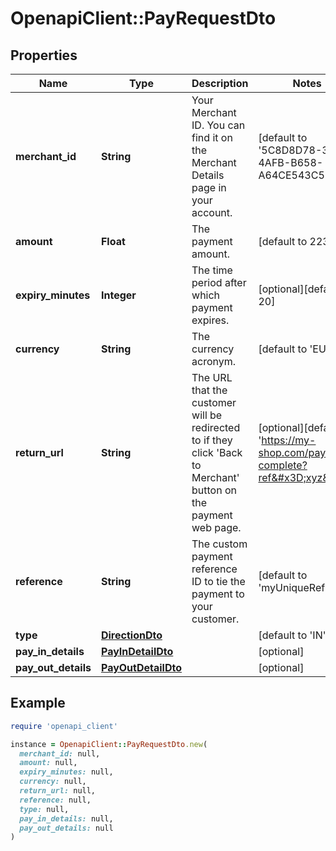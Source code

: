 # OpenapiClient::PayRequestDto

## Properties

| Name | Type | Description | Notes |
| ---- | ---- | ----------- | ----- |
| **merchant_id** | **String** | Your Merchant ID. You can find it on the Merchant Details page in your account. | [default to &#39;5C8D8D78-366A-4AFB-B658-A64CE543C5DB&#39;] |
| **amount** | **Float** | The payment amount. | [default to 223.05] |
| **expiry_minutes** | **Integer** | The time period after which payment expires. | [optional][default to 20] |
| **currency** | **String** | The currency acronym. | [default to &#39;EUR&#39;] |
| **return_url** | **String** | The URL that the customer will be redirected to if they click &#39;Back to Merchant&#39; button on the payment web page. | [optional][default to &#39;https://my-shop.com/payment-complete?ref&#x3D;xyz&#39;] |
| **reference** | **String** | The custom payment reference ID to tie the payment to your customer. | [default to &#39;myUniqueRef333&#39;] |
| **type** | [**DirectionDto**](DirectionDto.md) |  | [default to &#39;IN&#39;] |
| **pay_in_details** | [**PayInDetailDto**](PayInDetailDto.md) |  | [optional] |
| **pay_out_details** | [**PayOutDetailDto**](PayOutDetailDto.md) |  | [optional] |

## Example

```ruby
require 'openapi_client'

instance = OpenapiClient::PayRequestDto.new(
  merchant_id: null,
  amount: null,
  expiry_minutes: null,
  currency: null,
  return_url: null,
  reference: null,
  type: null,
  pay_in_details: null,
  pay_out_details: null
)
```

